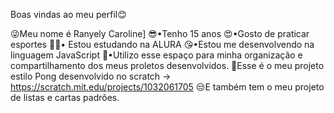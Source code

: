 Boas vindas ao meu perfil😊

😜Meu nome é Ranyely Caroline]
😎•Tenho 15 anos 
😍•Gosto de praticar esportes 
🤦‍♀️• Estou estudando  na ALURA
😘•Estou me desenvolvendo na linguagem JavaScript
💋•Utilizo esse espaço para minha organização e compartilhamento dos meus proletos desenvolvidos.
🙌Esse é o meu projeto estilo Pong desenvolvido no scratch -> https://scratch.mit.edu/projects/1032061705
😒E também tem o meu projeto de listas e cartas padrões.
